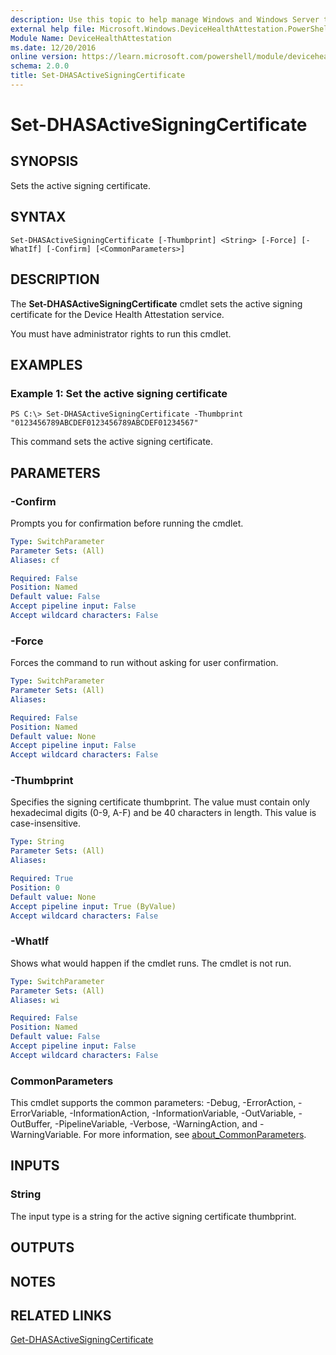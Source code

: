 ```yaml
---
description: Use this topic to help manage Windows and Windows Server technologies with Windows PowerShell.
external help file: Microsoft.Windows.DeviceHealthAttestation.PowerShell.dll-Help.xml
Module Name: DeviceHealthAttestation
ms.date: 12/20/2016
online version: https://learn.microsoft.com/powershell/module/devicehealthattestation/set-dhasactivesigningcertificate?view=windowsserver2016-ps&wt.mc_id=ps-gethelp
schema: 2.0.0
title: Set-DHASActiveSigningCertificate
---
```


# Set-DHASActiveSigningCertificate

## SYNOPSIS
Sets the active signing certificate.

## SYNTAX

```
Set-DHASActiveSigningCertificate [-Thumbprint] <String> [-Force] [-WhatIf] [-Confirm] [<CommonParameters>]
```

## DESCRIPTION
The **Set-DHASActiveSigningCertificate** cmdlet sets the active signing certificate for the Device Health Attestation service.

You must have administrator rights to run this cmdlet.

## EXAMPLES

### Example 1: Set the active signing certificate
```
PS C:\> Set-DHASActiveSigningCertificate -Thumbprint "0123456789ABCDEF0123456789ABCDEF01234567"
```

This command sets the active signing certificate.

## PARAMETERS

### -Confirm
Prompts you for confirmation before running the cmdlet.

```yaml
Type: SwitchParameter
Parameter Sets: (All)
Aliases: cf

Required: False
Position: Named
Default value: False
Accept pipeline input: False
Accept wildcard characters: False
```

### -Force
Forces the command to run without asking for user confirmation.

```yaml
Type: SwitchParameter
Parameter Sets: (All)
Aliases: 

Required: False
Position: Named
Default value: None
Accept pipeline input: False
Accept wildcard characters: False
```

### -Thumbprint
Specifies the signing certificate thumbprint.
The value must contain only hexadecimal digits (0-9, A-F) and be 40 characters in length.
This value is case-insensitive.

```yaml
Type: String
Parameter Sets: (All)
Aliases: 

Required: True
Position: 0
Default value: None
Accept pipeline input: True (ByValue)
Accept wildcard characters: False
```

### -WhatIf
Shows what would happen if the cmdlet runs.
The cmdlet is not run.

```yaml
Type: SwitchParameter
Parameter Sets: (All)
Aliases: wi

Required: False
Position: Named
Default value: False
Accept pipeline input: False
Accept wildcard characters: False
```

### CommonParameters
This cmdlet supports the common parameters: -Debug, -ErrorAction, -ErrorVariable, -InformationAction, -InformationVariable, -OutVariable, -OutBuffer, -PipelineVariable, -Verbose, -WarningAction, and -WarningVariable. For more information, see [about_CommonParameters](https://go.microsoft.com/fwlink/?LinkID=113216).

## INPUTS

### String
The input type is a string for the active signing certificate thumbprint.

## OUTPUTS

## NOTES

## RELATED LINKS

[Get-DHASActiveSigningCertificate](./Get-DHASActiveSigningCertificate.md)

